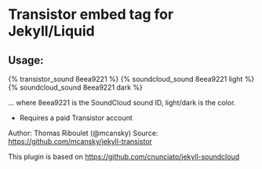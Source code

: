 # Transistor embed tag for Jekyll/Liquid

## Usage: 

{% transistor_sound 8eea9221 %}
{% soundcloud_sound 8eea9221 light %}
{% soundcloud_sound 8eea9221 dark %}

... where 8eea9221 is the SoundCloud sound ID, light/dark is the color.

* Requires a paid Transistor account

Author: Thomas Riboulet (@mcansky)
Source: https://github.com/mcansky/jekyll-transistor

This plugin is based on https://github.com/cnunciato/jekyll-soundcloud
